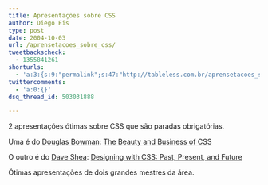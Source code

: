 ```yaml
---
title: Apresentações sobre CSS
author: Diego Eis
type: post
date: 2004-10-03
url: /aprensetacoes_sobre_css/
tweetbackscheck:
  - 1355841261
shorturls:
  - 'a:3:{s:9:"permalink";s:47:"http://tableless.com.br/aprensetacoes_sobre_css";s:7:"tinyurl";s:26:"http://tinyurl.com/3l9k6zx";s:4:"isgd";s:19:"http://is.gd/MuaWzO";}'
twittercomments:
  - 'a:0:{}'
dsq_thread_id: 503031888

---
```

2 apresentações ótimas sobre CSS que são paradas obrigatórias.
              
Uma é do [Douglas Bowman][1]: [The Beauty and Business of CSS][2]
              
O outro é do [Dave Shea][3]: [Designing with CSS: Past, Present, and Future][4]
              
Ótimas apresentações de dois grandes mestres da área.

 [1]: http://www.stopdesign.com/about/personnel/
 [2]: http://stopdesign.com/present/2004/sydney/beauty/
 [3]: http://mezzoblue.com/about/dave/
 [4]: http://mezzoblue.com/archives/pres/we04/designing/?page=0